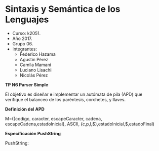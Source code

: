 # Sintaxis y Semántica de los Lenguajes
- Curso: k2051.
- Año 2017.
- Grupo 06.
- Integrantes:
  - Federico Hazama
  - Agustin Pérez
  - Camila Mamani
  - Luciano Lisachi
  - Nicolás Pérez
  
 **TP N6 Parser Simple**
<p>El objetivo es diseñar e implementar un autómata de pila (APD) que verifique el
balanceo de los paréntesis, corchetes, y llaves.</p>

**Definición del APD**
<p> M=({codigo, caracter, escapeCaracter, cadena, escapeCadena,estadoInicial}, ASCII, {c,p,l,$},estadoInicial,$,estadoFinal)</p>
  
**Especificación PushString**
<p>PushString:  </p>
